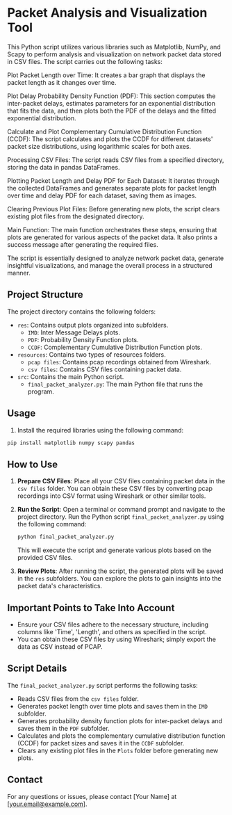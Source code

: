 # Packet Analysis and Visualization Tool

This Python script utilizes various libraries such as Matplotlib, NumPy, and Scapy to perform analysis and visualization on network packet data stored in CSV files. The script carries out the following tasks:

Plot Packet Length over Time: It creates a bar graph that displays the packet length as it changes over time.

Plot Delay Probability Density Function (PDF): This section computes the inter-packet delays, estimates parameters for an exponential distribution that fits the data, and then plots both the PDF of the delays and the fitted exponential distribution.

Calculate and Plot Complementary Cumulative Distribution Function (CCDF): The script calculates and plots the CCDF for different datasets' packet size distributions, using logarithmic scales for both axes.

Processing CSV Files: The script reads CSV files from a specified directory, storing the data in pandas DataFrames.

Plotting Packet Length and Delay PDF for Each Dataset: It iterates through the collected DataFrames and generates separate plots for packet length over time and delay PDF for each dataset, saving them as images.

Clearing Previous Plot Files: Before generating new plots, the script clears existing plot files from the designated directory.

Main Function: The main function orchestrates these steps, ensuring that plots are generated for various aspects of the packet data. It also prints a success message after generating the required files.

The script is essentially designed to analyze network packet data, generate insightful visualizations, and manage the overall process in a structured manner.
## Project Structure

The project directory contains the following folders:

- `res`: Contains output plots organized into subfolders.
    - `IMD`: Inter Message Delays plots.
    - `PDF`: Probability Density Function plots.
    - `CCDF`: Complementary Cumulative Distribution Function plots.
- `resources`: Contains two types of resources folders.
    - `pcap files`: Contains pcap recordings obtained from Wireshark.
    - `csv files`: Contains CSV files containing packet data.
- `src`: Contains the main Python script.
    - `final_packet_analyzer.py`: The main Python file that runs the program.


## Usage

1. Install the required libraries using the following command:

```bash
pip install matplotlib numpy scapy pandas
```
## How to Use

1. **Prepare CSV Files**: Place all your CSV files containing packet data in the `csv files` folder. You can obtain these CSV files by converting pcap recordings into CSV format using Wireshark or other similar tools.

2. **Run the Script**: Open a terminal or command prompt and navigate to the project directory. Run the Python script `final_packet_analyzer.py` using the following command:

    ```bash
    python final_packet_analyzer.py
    ```

   This will execute the script and generate various plots based on the provided CSV files.

3. **Review Plots**: After running the script, the generated plots will be saved in the `res` subfolders. You can explore the plots to gain insights into the packet data's characteristics.

## Important Points to Take Into Account

- Ensure your CSV files adhere to the necessary structure, including columns like 'Time', 'Length', and others as specified in the script.
- You can obtain these CSV files by using Wireshark; simply export the data as CSV instead of PCAP.

## Script Details

The `final_packet_analyzer.py` script performs the following tasks:

- Reads CSV files from the `csv files` folder.
- Generates packet length over time plots and saves them in the `IMD` subfolder.
- Generates probability density function plots for inter-packet delays and saves them in the `PDF` subfolder.
- Calculates and plots the complementary cumulative distribution function (CCDF) for packet sizes and saves it in the `CCDF` subfolder.
- Clears any existing plot files in the `Plots` folder before generating new plots.


## Contact

For any questions or issues, please contact [Your Name] at [your.email@example.com].



